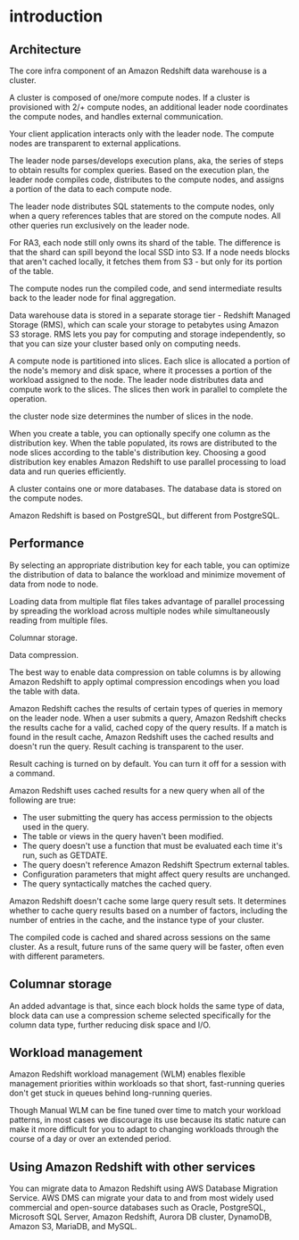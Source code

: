 # introduction
## Architecture
The core infra component of an Amazon Redshift data warehouse is a cluster.

A cluster is composed of one/more compute nodes. If a cluster is provisioned with 2/+ compute nodes, an additional leader node coordinates the compute nodes, and handles external communication. 

Your client application interacts only with the leader node. The compute nodes are transparent to external applications.

The leader node parses/develops execution plans, aka, the series of steps to obtain results for complex queries. Based on the execution plan, the leader node compiles code, distributes to the compute nodes, and assigns a portion of the data to each compute node.

The leader node distributes SQL statements to the compute nodes, only when a query references tables that are stored on the compute nodes. All other queries run exclusively on the leader node.

For RA3, each node still only owns its shard of the table. The difference is that the shard can spill beyond the local SSD into S3. If a node needs blocks that aren't cached locally, it fetches them from S3 - but only for its portion of the table.

The compute nodes run the compiled code, and send intermediate results back to the leader node for final aggregation.

Data warehouse data is stored in a separate storage tier - Redshift Managed Storage (RMS), which can scale your storage to petabytes using Amazon S3 storage. RMS lets you pay for computing and storage independently, so that you can size your cluster based only on computing needs.

A compute node is partitioned into slices. Each slice is allocated a portion of the node's memory and disk space, where it processes a portion of the workload assigned to the node. The leader node distributes data and compute work to the slices. The slices then work in parallel to complete the operation.

the cluster node size determines the number of slices in the node.

When you create a table, you can optionally specify one column as the distribution key. When the table populated, its rows are distributed to the node slices according to the table's distribution key. Choosing a good distribution key enables Amazon Redshift to use parallel processing to load data and run queries efficiently.

A cluster contains one or more databases. The database data is stored on the compute nodes.

Amazon Redshift is based on PostgreSQL, but different from PostgreSQL.

## Performance
By selecting an appropriate distribution key for each table, you can optimize the distribution of data to balance the workload and minimize movement of data from node to node.

Loading data from multiple flat files takes advantage of parallel processing by spreading the workload across multiple nodes while simultaneously reading from multiple files.

Columnar storage.

Data compression.

The best way to enable data compression on table columns is by allowing Amazon Redshift to apply optimal compression encodings when you load the table with data.

Amazon Redshift caches the results of certain types of queries in memory on the leader node. When a user submits a query, Amazon Redshift checks the results cache for a valid, cached copy of the query results. If a match is found in the result cache, Amazon Redshift uses the cached results and doesn't run the query. Result caching is transparent to the user.

Result caching is turned on by default. You can turn it off for a session with a command. 

Amazon Redshift uses cached results for a new query when all of the following are true:
- The user submitting the query has access permission to the objects used in the query.
- The table or views in the query haven't been modified.
- The query doesn't use a function that must be evaluated each time it's run, such as GETDATE.
- The query doesn't reference Amazon Redshift Spectrum external tables.
- Configuration parameters that might affect query results are unchanged.
- The query syntactically matches the cached query.

Amazon Redshift doesn't cache some large query result sets. It determines whether to cache query results based on a number of factors, including the number of entries in the cache, and the instance type of your cluster.

The compiled code is cached and shared across sessions on the same cluster. As a result, future runs of the same query will be faster, often even with different parameters.

## Columnar storage
An added advantage is that, since each block holds the same type of data, block data can use a compression scheme selected specifically for the column data type, further reducing disk space and I/O.

## Workload management
Amazon Redshift workload management (WLM) enables flexible management priorities within workloads so that short, fast-running queries don't get stuck in queues behind long-running queries.

Though Manual WLM can be fine tuned over time to match your workload patterns, in most cases we discourage its use because its static nature can make it more difficult for you to adapt to changing workloads through the course of a day or over an extended period.

## Using Amazon Redshift with other services

You can migrate data to Amazon Redshift using AWS Database Migration Service. AWS DMS can migrate your data to and from most widely used commercial and open-source databases such as Oracle, PostgreSQL, Microsoft SQL Server, Amazon Redshift, Aurora DB cluster, DynamoDB, Amazon S3, MariaDB, and MySQL.
